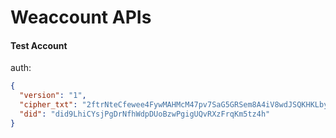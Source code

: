 # Weaccount APIs


#### Test Account
auth:
```json
{
  "version": "1",
  "cipher_txt": "2ftrNteCfewee4FywMAHMcM47pv7SaG5GRSem8A4iV8wdJSQKHKLbypu7CUH1a5mZ4iUb4sfpX1pLZj8kdq9f4FFBXaw3LFGn3DKd9b3PW1JLbhJwsZXR462Douo2vs9gV9",
  "did": "did9LhiCYsjPgDrNfhWdpDUoBzwPgigUQvRXzFrqKm5tz4h"
}
```
